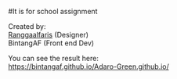 #It is for school assignment

Created by:\
[Ranggaalfaris](https://github.com/Ranggaalfaris) (Designer)\
BintangAF (Front end Dev)      

You can see the result here:\
https://bintangaf.github.io/Adaro-Green.github.io/
